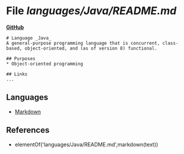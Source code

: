 # File _languages/Java/README.md_
**[GitHub](https://github.com/softlang/yas/blob/master/languages/Java/README.md)**
```
# Language _Java_
A general-purpose programming language that is concurrent, class-based, object-oriented, and (as of version 8) functional.

## Purposes
* Object-oriented programming

## Links
...
```

## Languages
* [Markdown](../languages/Markdown.md)

## References
* elementOf('languages/Java/README.md',markdown(text))
